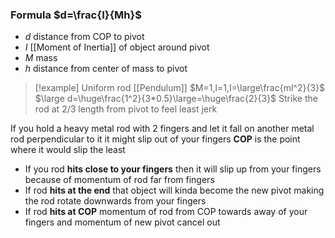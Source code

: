 ### Formula $d=\frac{I}{Mh}$
- $d$ distance from COP to pivot
- $I$ [[Moment of Inertia]] of object around pivot
- $M$ mass
- $h$ distance from center of mass to pivot
> [!example] Uniform rod [[Pendulum]] $M=1,l=1,I=\large\frac{ml^2}{3}$
> $\large d=\huge\frac{1^2}{3*0.5}\large=\huge\frac{2}{3}$
> Strike the rod at $2/3$ length from pivot to feel least jerk

If you hold a heavy metal rod with 2 fingers
and let it fall on another metal rod perpendicular to it
it might slip out of your fingers
**COP** is the point where it would slip the least

- If you rod **hits close to your fingers**
  then it will slip up from your fingers
  because of momentum of rod far from fingers
- If rod **hits at the end** that object will kinda
  become the new pivot making the rod
  rotate downwards from your fingers
- If rod **hits at COP** momentum of rod
  from COP towards away of your fingers
  and momentum of new pivot cancel out
